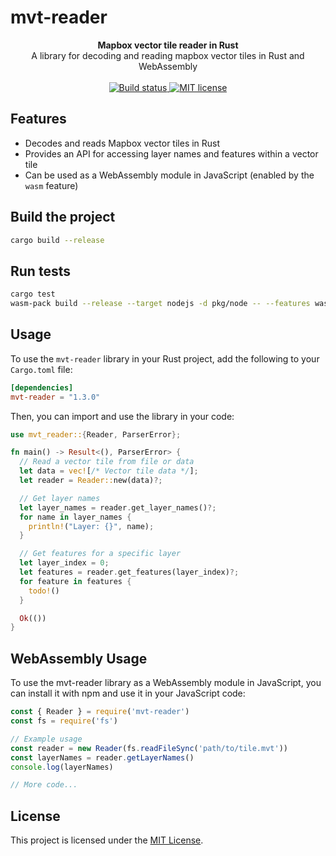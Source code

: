 # mvt-reader

<div align="center">
  <strong>Mapbox vector tile reader in Rust</strong>
</div>
<div align="center">
  A library for decoding and reading mapbox vector tiles in Rust and WebAssembly
</div>
<br>
<div align="center">
  <a href="https://github.com/codeart1st/mvt-reader/actions/workflows/ci.yml">
    <img src="https://github.com/codeart1st/mvt-reader/actions/workflows/ci.yml/badge.svg" alt="Build status"/>
  </a>
  <a href="https://github.com/codeart1st/mvt-reader/blob/main/LICENSE">
    <img src="https://img.shields.io/github/license/codeart1st/mvt-reader" alt="MIT license"/>
  </a>
</div>

## Features

- Decodes and reads Mapbox vector tiles in Rust
- Provides an API for accessing layer names and features within a vector tile
- Can be used as a WebAssembly module in JavaScript (enabled by the `wasm` feature)

## Build the project

```sh
cargo build --release
```

## Run tests

```sh
cargo test
wasm-pack build --release --target nodejs -d pkg/node -- --features wasm && npm test
```

## Usage

To use the `mvt-reader` library in your Rust project, add the following to your `Cargo.toml` file:

```toml
[dependencies]
mvt-reader = "1.3.0"
```

Then, you can import and use the library in your code:

```rust
use mvt_reader::{Reader, ParserError};

fn main() -> Result<(), ParserError> {
  // Read a vector tile from file or data
  let data = vec![/* Vector tile data */];
  let reader = Reader::new(data)?;

  // Get layer names
  let layer_names = reader.get_layer_names()?;
  for name in layer_names {
    println!("Layer: {}", name);
  }

  // Get features for a specific layer
  let layer_index = 0;
  let features = reader.get_features(layer_index)?;
  for feature in features {
    todo!()
  }

  Ok(())
}
```

## WebAssembly Usage
To use the mvt-reader library as a WebAssembly module in JavaScript, you can install it with npm and use it in your JavaScript code:

```js
const { Reader } = require('mvt-reader')
const fs = require('fs')

// Example usage
const reader = new Reader(fs.readFileSync('path/to/tile.mvt'))
const layerNames = reader.getLayerNames()
console.log(layerNames)

// More code...
```

## License

This project is licensed under the [MIT License](LICENSE).

